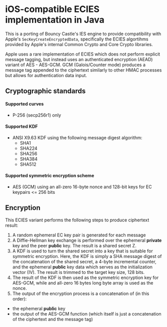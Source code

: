 # iOS-compatible ECIES implementation in Java

This is a porting of Bouncy Castle's IES engine to provide compatibility with Apple's `SecKeyCreateEncryptedData`, specifically the ECIES algortihms provided by Apple's internal Common Crypto and Core Crypto libraries.

Apple uses a rare implementation of ECIES which does not perform explicit message tagging, but instead uses an authenticated encryption (AEAD) variant of AES - AES-GCM. GCM (Galois/Counter mode) produces a message tag appended to the ciphertext similarly to other HMAC processes but allows for authentication data input.

## Cryptographic standards
#### Supported curves
- P-256 (secp256r1) only

#### Supported KDF
- ANSI X9.63 KDF using the following message digest algorithm:
  - SHA1
  - SHA224
  - SHA256
  - SHA384
  - SHA512
  
#### Supported symmetric encryption scheme
- AES (GCM) using an all-zero 16-byte nonce and 128-bit keys for EC keypairs <= 256 bits


## Encryption
This ECIES variant performs the following steps to produce ciphertext result:
1. A random ephemeral EC key pair is generated for each message
2. A Diffie-Hellman key exchange is performed over the ephemeral **private** key and the peer **public** key. The result is a shared secret Z.
3. A KDF is used to turn the shared secret into a key that is suitable for symmetric encryption. Here, the KDF is simply a SHA message digest of the concatenation of the shared secret, a 4-byte incremental counter, and the ephemeral **public** key data which serves as the initialization vector (IV). The result is trimmed to the target key size, 128 bits.
4. The result of the KDF is then used as the symmetric encryption key for AES-GCM, while and all-zero 16 bytes long byte array is used as the nonce.
5. The output of the encryption process is a concatenation of (in this order):
 - the ephemeral **public** key
 - the output of the AES-GCM function (which itself is just a concatenation of the ciphertext and the message tag)
